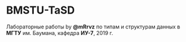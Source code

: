 # BMSTU-TaSD
Лабораторные работы by __@mRrvz__ по типам и структурам данных в __МГТУ__ им. Баумана, кафедра __ИУ-7__, 2019 г.
